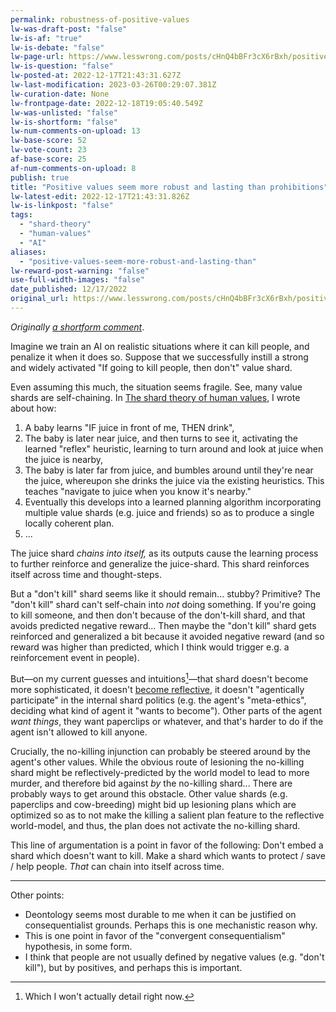 ```yaml
---
permalink: robustness-of-positive-values
lw-was-draft-post: "false"
lw-is-af: "true"
lw-is-debate: "false"
lw-page-url: https://www.lesswrong.com/posts/cHnQ4bBFr3cX6rBxh/positive-values-seem-more-robust-and-lasting-than
lw-is-question: "false"
lw-posted-at: 2022-12-17T21:43:31.627Z
lw-last-modification: 2023-03-26T00:29:07.381Z
lw-curation-date: None
lw-frontpage-date: 2022-12-18T19:05:40.549Z
lw-was-unlisted: "false"
lw-is-shortform: "false"
lw-num-comments-on-upload: 13
lw-base-score: 52
lw-vote-count: 23
af-base-score: 25
af-num-comments-on-upload: 8
publish: true
title: "Positive values seem more robust and lasting than prohibitions"
lw-latest-edit: 2022-12-17T21:43:31.826Z
lw-is-linkpost: "false"
tags: 
  - "shard-theory"
  - "human-values"
  - "AI"
aliases: 
  - "positive-values-seem-more-robust-and-lasting-than"
lw-reward-post-warning: "false"
use-full-width-images: "false"
date_published: 12/17/2022
original_url: https://www.lesswrong.com/posts/cHnQ4bBFr3cX6rBxh/positive-values-seem-more-robust-and-lasting-than
---
```

_Originally_ [_a shortform comment_](https://www.lesswrong.com/posts/dqSwccGTWyBgxrR58/turntrout-s-shortform-feed?commentId=cMs3hAyfsdLr7YRv3)\.

Imagine we train an AI on realistic situations where it can kill people, and penalize it when it does so. Suppose that we successfully instill a strong and widely activated "If going to kill people, then don't" value shard. 

Even assuming this much, the situation seems fragile. See, many value shards are self-chaining. In [The shard theory of human values](/shard-theory), I wrote about how:

1.  A baby learns "IF juice in front of me, THEN drink",
2.  The baby is later near juice, and then turns to see it, activating the learned "reflex" heuristic, learning to turn around and look at juice when the juice is nearby,
3.  The baby is later far from juice, and bumbles around until they're near the juice, whereupon she drinks the juice via the existing heuristics. This teaches "navigate to juice when you know it's nearby."
4.  Eventually this develops into a learned planning algorithm incorporating multiple value shards (e.g. juice and friends) so as to produce a single locally coherent plan.
5.  ...

The juice shard _chains into itself,_ as its outputs cause the learning process to further reinforce and generalize the juice-shard. This shard reinforces itself across time and thought-steps. 

But a "don't kill" shard seems like it should remain... stubby? Primitive? The "don't kill" shard can't self-chain into _not_ doing something. If you're going to kill someone, and then don't because of the don't-kill shard, and that avoids predicted negative reward... Then maybe the "don't kill" shard gets reinforced and generalized a bit because it avoided negative reward (and so reward was higher than predicted, which I think would trigger e.g. a reinforcement event in people). 

But—on my current guesses and intuitions[^1]—that shard doesn't become more sophisticated, it doesn't [become reflective](/a-shot-at-the-diamond-alignment-problem#The-agent-becomes-reflective), it doesn't "agentically participate" in the internal shard politics (e.g. the agent's "meta-ethics", deciding what kind of agent it "wants to become"). Other parts of the agent _want things_, they want paperclips or whatever, and that's harder to do if the agent isn't allowed to kill anyone. 

Crucially, the no-killing injunction can probably be steered around by the agent's other values. While the obvious route of lesioning the no-killing shard might be reflectively-predicted by the world model to lead to more murder, and therefore bid against _by_ the no-killing shard... There are probably ways to get around this obstacle. Other value shards (e.g. paperclips and cow-breeding) might bid up lesioning plans which are optimized so as to not make the killing a salient plan feature to the reflective world-model, and thus, the plan does not activate the no-killing shard.

This line of argumentation is a point in favor of the following: Don't embed a shard which doesn't want to kill. Make a shard which wants to protect / save / help people. _That_ can chain into itself across time.

<hr/>


Other points:

- Deontology seems most durable to me when it can be justified on consequentialist grounds. Perhaps this is one mechanistic reason why. 
- This is one point in favor of the "convergent consequentialism" hypothesis, in some form. 
- I think that people are not usually defined by negative values (e.g. "don't kill"), but by positives, and perhaps this is important.

[^1]: Which I won't actually detail right now.